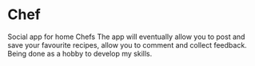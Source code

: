 # Chef
Social app for home Chefs
The app will eventually allow you to post and save your favourite recipes, allow you to comment and collect feedback. 
Being done as a hobby to develop my skills.
